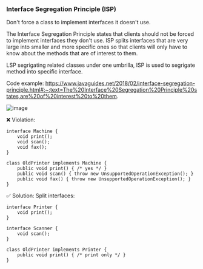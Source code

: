 ### Interface Segregation Principle (ISP)

Don't force a class to implement interfaces it doesn't use.

The Interface Segregation Principle states that clients should not be forced to implement interfaces they don't use. ISP splits interfaces that are very large into smaller and more specific ones so that clients will only have to know about the methods that are of interest to them.


LSP segrigating related classes under one umbrilla, ISP is used to segrigate method into specific interface.

Code example:
https://www.javaguides.net/2018/02/interface-segregation-principle.html#:~:text=The%20Interface%20Segregation%20Principle%20states,are%20of%20interest%20to%20them.

![image](https://github.com/user-attachments/assets/e35bbfc8-a14e-4afd-9a4b-1905ab7c6c39)


❌ Violation:
```
interface Machine {
    void print();
    void scan();
    void fax();
}

class OldPrinter implements Machine {
    public void print() { /* yes */ }
    public void scan() { throw new UnsupportedOperationException(); }
    public void fax() { throw new UnsupportedOperationException(); }
}
```

✅ Solution:
Split interfaces:

```
interface Printer {
    void print();
}

interface Scanner {
    void scan();
}

class OldPrinter implements Printer {
    public void print() { /* print only */ }
}
```
